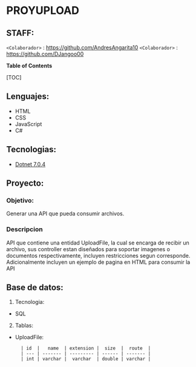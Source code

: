 # PROYUPLOAD

## STAFF:
`<Colaborador>` : <https://github.com/AndresAngarita10>
`<Colaborador>` : <https://github.com/DJangoo00>

**Table of Contents**

[TOC]

## Lenguajes:
- HTML
- CSS
- JavaScript
- C#

## Tecnologias:
- [Dotnet 7.0.4](https://dotnet.microsoft.com/en-us/download/dotnet/7.0/)

## Proyecto:
### Objetivo:
Generar una API que pueda consumir archivos.
### Descripcion
API que contiene una entidad UploadFile, la cual se encarga de recibir un archivo, sus controller estan diseñados para soportar imagenes o documentos respectivamente, incluyen restricciones segun corresponde.
Adicionalmente incluyen un ejemplo de pagina en HTML para consumir la API

## Base de datos:
1. Tecnologia:
- SQL
2. Tablas:
- UploadFile:

    	| id  |   name  | extension |  size  |  route  |
    	| --- | ------- | --------- | ------ | ------- |
    	| int | varchar |  varchar  | double | varchar |


